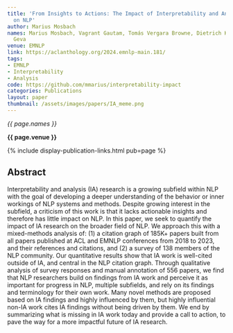 ```yaml
---
title: 'From Insights to Actions: The Impact of Interpretability and Analysis Research
  on NLP'
author: Marius Mosbach
names: Marius Mosbach, Vagrant Gautam, Tomás Vergara Browne, Dietrich Klakow, Mor
  Geva
venue: EMNLP
link: https://aclanthology.org/2024.emnlp-main.181/
tags:
- EMNLP
- Interpretability
- Analysis
code: https://github.com/mmarius/interpretability-impact
categories: Publications
layout: paper
thumbnail: /assets/images/papers/IA_meme.png
---
```


*{{ page.names }}*

**{{ page.venue }}**

{% include display-publication-links.html pub=page %}

## Abstract

Interpretability and analysis (IA) research is a growing subfield within NLP with the goal of developing a deeper understanding of the behavior or inner workings of NLP systems and methods. Despite growing interest in the subfield, a criticism of this work is that it lacks actionable insights and therefore has little impact on NLP. In this paper, we seek to quantify the impact of IA research on the broader field of NLP. We approach this with a mixed-methods analysis of: (1) a citation graph of 185K+ papers built from all papers published at ACL and EMNLP conferences from 2018 to 2023, and their references and citations, and (2) a survey of 138 members of the NLP community. Our quantitative results show that IA work is well-cited outside of IA, and central in the NLP citation graph. Through qualitative analysis of survey responses and manual annotation of 556 papers, we find that NLP researchers build on findings from IA work and perceive it as important for progress in NLP, multiple subfields, and rely on its findings and terminology for their own work. Many novel methods are proposed based on IA findings and highly influenced by them, but highly influential non-IA work cites IA findings without being driven by them. We end by summarizing what is missing in IA work today and provide a call to action, to pave the way for a more impactful future of IA research.
